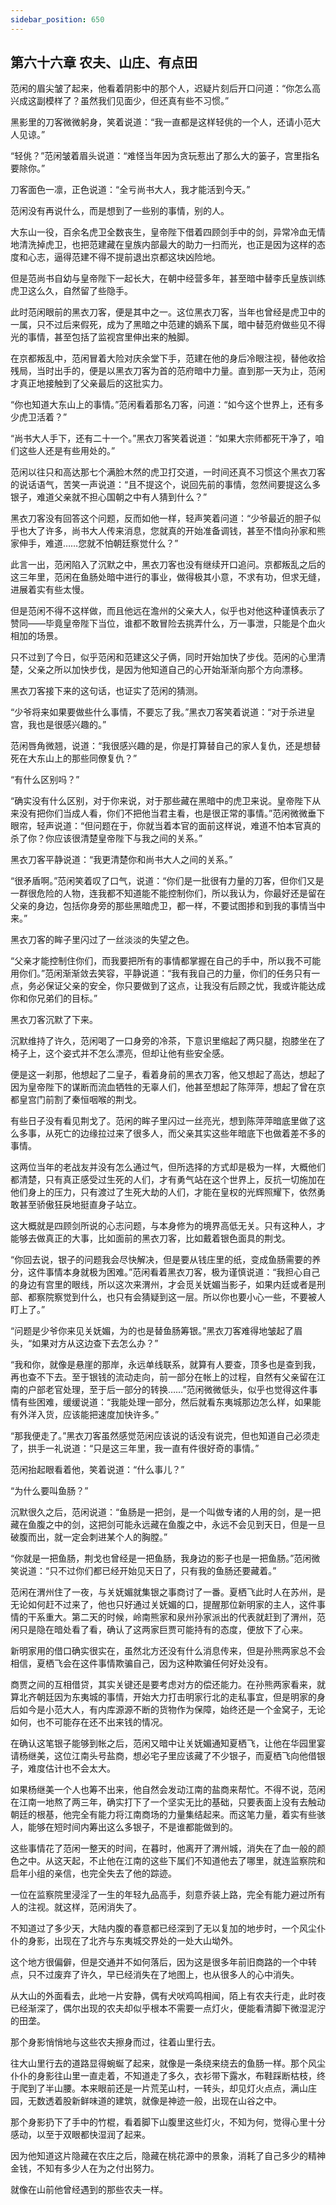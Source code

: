 ```yaml
---
sidebar_position: 650
---
```


## 第六十六章 **农夫、山庄、有点田**

范闲的眉尖皱了起来，他看着阴影中的那个人，迟疑片刻后开口问道：“你怎么高兴成这副模样了？虽然我们见面少，但还真有些不习惯。”

黑影里的刀客微微躬身，笑着说道：“我一直都是这样轻佻的一个人，还请小范大人见谅。”

“轻佻？”范闲皱着眉头说道：“难怪当年因为贪玩惹出了那么大的篓子，宫里指名要除你。”

刀客面色一凛，正色说道：“全亏尚书大人，我才能活到今天。”

范闲没有再说什么，而是想到了一些别的事情，别的人。

大东山一役，百余名虎卫全数丧生，皇帝陛下借着四顾剑手中的剑，异常冷血无情地清洗掉虎卫，也把范建藏在皇族内部最大的助力一扫而光，也正是因为这样的态度和心志，逼得范建不得不提前退出京都这块凶险地。

但是范尚书自幼与皇帝陛下一起长大，在朝中经营多年，甚至暗中替李氏皇族训练虎卫这么久，自然留了些隐手。

此时范闲眼前的黑衣刀客，便是其中之一。这位黑衣刀客，当年也曾经是虎卫中的一属，只不过后来假死，成为了黑暗之中范建的嫡系下属，暗中替范府做些见不得光的事情，甚至包括了监视宫里伸出来的触脚。

在京都叛乱中，范闲冒着大险对庆余堂下手，范建在他的身后冷眼注视，替他收拾残局，当时出手的，便是以黑衣刀客为首的范府暗中力量。直到那一天为止，范闲才真正地接触到了父亲最后的这批实力。

“你也知道大东山上的事情。”范闲看着那名刀客，问道：“如今这个世界上，还有多少虎卫活着？”

“尚书大人手下，还有二十一个。”黑衣刀客笑着说道：“如果大宗师都死干净了，咱们这些人还是有些用处的。”

范闲以往只和高达那七个满脸木然的虎卫打交道，一时间还真不习惯这个黑衣刀客的说话语气，苦笑一声说道：“且不提这个，说回先前的事情，忽然间要提这么多银子，难道父亲就不担心国朝之中有人猜到什么？”

黑衣刀客没有回答这个问题，反而如他一样，轻声笑着问道：“少爷最近的胆子似乎也大了许多，尚书大人传来消息，您就真的开始准备调钱，甚至不惜向孙家和熊家伸手，难道……您就不怕朝廷察觉什么？”

此言一出，范闲陷入了沉默之中，黑衣刀客也没有继续开口追问。京都叛乱之后的这三年里，范闲在鱼肠处暗中进行的事业，做得极其小意，不求有功，但求无缝，进展着实有些太慢。

但是范闲不得不这样做，而且他远在澹州的父亲大人，似乎也对他这种谨慎表示了赞同——毕竟皇帝陛下当位，谁都不敢冒险去挑弄什么，万一事泄，只能是个血火相加的场景。

只不过到了今日，似乎范闲和范建这父子俩，同时开始加快了步伐。范闲的心里清楚，父亲之所以加快步伐，是因为他知道自己的心开始渐渐向那个方向漂移。

黑衣刀客接下来的这句话，也证实了范闲的猜测。

“少爷将来如果要做些什么事情，不要忘了我。”黑衣刀客笑着说道：“对于杀进皇宫，我也是很感兴趣的。”

范闲唇角微翘，说道：“我很感兴趣的是，你是打算替自己的家人复仇，还是想替死在大东山上的那些同僚复仇？”

“有什么区别吗？”

“确实没有什么区别，对于你来说，对于那些藏在黑暗中的虎卫来说。皇帝陛下从来没有把你们当成人看，你们不把他当君主看，也是很正常的事情。”范闲微微垂下眼帘，轻声说道：“但问题在于，你就当着本官的面前这样说，难道不怕本官真的杀了你？你应该很清楚皇帝陛下与我之间的关系。”

黑衣刀客平静说道：“我更清楚你和尚书大人之间的关系。”

“很矛盾啊。”范闲笑着叹了口气，说道：“你们是一批很有力量的刀客，但你们又是一群很危险的人物，连我都不知道能不能控制你们，所以我认为，你最好还是留在父亲的身边，包括你身旁的那些黑暗虎卫，都一样，不要试图掺和到我的事情当中来。”

黑衣刀客的眸子里闪过了一丝淡淡的失望之色。

“父亲才能控制住你们，而我要把所有的事情都掌握在自己的手中，所以我不可能用你们。”范闲渐渐敛去笑容，平静说道：“我有我自己的力量，你们的任务只有一点，务必保证父亲的安全，你只要做到了这点，让我没有后顾之忧，我或许能达成你和你兄弟们的目标。”

黑衣刀客沉默了下来。

沉默维持了许久，范闲喝了一口身旁的冷茶，下意识里缩起了两只腿，抱膝坐在了椅子上，这个姿式并不怎么漂亮，但却让他有些安全感。

便是这一刹那，他想起了二皇子，看着身前的黑衣刀客，他又想起了高达，想起了因为皇帝陛下的谋断而流血牺牲的无辜人们，他甚至想起了陈萍萍，想起了曾在京都皇宫门前割了秦恒咽喉的荆戈。

有些日子没有看见荆戈了。范闲的眸子里闪过一丝亮光，想到陈萍萍暗底里做了这么多事，从死亡的边缘拉过来了很多人，而父亲其实这些年暗底下也做着差不多的事情。

这两位当年的老战友并没有怎么通过气，但所选择的方式却是极为一样，大概他们都清楚，只有真正感受过生死的人们，才有勇气站在这个世界上，反抗一切施加在他们身上的压力，只有渡过了生死大劫的人们，才能在皇权的光辉照耀下，依然勇敢甚至骄傲狂戾地挺直身子站立。

这大概就是四顾剑所说的心志问题，与本身修为的境界高低无关。只有这种人，才能够去做真正的大事，比如面前的黑衣刀客，比如戴着银色面具的荆戈。

“你回去说，银子的问题我会尽快解决，但是要从钱庄里的纸，变成鱼肠需要的养分，这件事情本身就极为困难。”范闲看着黑衣刀客，极为谨慎说道：“我担心自己的身边有宫里的眼线，所以这次来渭州，才会觅关妩媚当影子，如果内廷或者是刑部、都察院察觉到什么，也只有会猜疑到这一层。所以你也要小心一些，不要被人盯上了。”

“问题是少爷你来见关妩媚，为的也是替鱼肠筹银。”黑衣刀客难得地皱起了眉头，“如果对方从这边查下去怎么办？”

“我和你，就像是悬崖的那岸，永远单线联系，就算有人要查，顶多也是查到我，再也查不下去。至于银钱的流动走向，前一部分在帐上的过程，自然有父亲留在江南的户部老官处理，至于后一部分的转换……”范闲微微低头，似乎也觉得这件事情有些困难，缓缓说道：“我能处理一部分，然后就看东夷城那边怎么样，如果能有外洋入货，应该能把速度加快许多。”

“那我便走了。”黑衣刀客虽然感觉范闲应该说的话没有说完，但也知道自己必须走了，拱手一礼说道：“只是这三年里，我一直有件很好奇的事情。”

范闲抬起眼看着他，笑着说道：“什么事儿？”

“为什么要叫鱼肠？”

沉默很久之后，范闲说道：“鱼肠是一把剑，是一个叫做专诸的人用的剑，是一把藏在鱼腹之中的剑，这把剑可能永远藏在鱼腹之中，永远不会见到天日，但是一旦破腹而出，就一定会刺进某个人的胸膛。”

“你就是一把鱼肠，荆戈也曾经是一把鱼肠，我身边的影子也是一把鱼肠。”范闲微笑说道：“只不过你们都已经开始见天日了，只有我的鱼肠还要藏着。”

范闲在渭州住了一夜，与关妩媚就集银之事商讨了一番。夏栖飞此时人在苏州，是无论如何赶不过来了，他也只好通过关妩媚的口，提醒那位新明家的主人，这件事情的干系重大。第二天的时候，岭南熊家和泉州孙家派出的代表就赶到了渭州，范闲只是隐在暗处看了看，确认了这两家巨贾可能持有的态度，便放下了心来。

新明家用的借口确实很实在，虽然北方还没有什么消息传来，但是孙熊两家总不会相信，夏栖飞会在这件事情欺骗自己，因为这种欺骗任何好处没有。

商贾之间的互相借贷，其实关键还是要考虑对方的偿还能力。在孙熊两家看来，就算北齐朝廷因为东夷城的事情，开始大力打击明家行北的走私事宜，但是明家的身后如今是小范大人，有内库源源不断的货物作为保障，始终还是一个金窝子，无论如何，也不可能存在还不出来钱的情况。

在确认这笔银子能够到帐之后，范闲又暗中让关妩媚通知夏栖飞，让他在华园里宴请杨继美，这位江南头号盐商，想必宅子里应该藏了不少银子，而夏栖飞向他借银子，难度估计也不会太大。

如果杨继美一个人也筹不出来，他自然会发动江南的盐商来帮忙。不得不说，范闲在江南一地熬了两三年，确实打下了一个坚实无比的基础，只要表面上没有去触动朝廷的根基，他完全有能力将江南商场的力量集结起来。而这笔力量，着实有些骇人，能够在短时间内筹出这么多银子，不是谁都能做到的。

这些事情花了范闲一整天的时间，在暮时，他离开了渭州城，消失在了血一般的颜色之中。从这天起，不止他在江南的这些下属们不知道他去了哪里，就连监察院和启年小组的亲信，也完全失去了他的踪迹。

一位在监察院里浸淫了一生的年轻九品高手，刻意乔装上路，完全有能力避过所有人的注视。就这样，范闲消失了。

不知道过了多少天，大陆内腹的春意都已经深到了无以复加的地步时，一个风尘仆仆的身影，出现在了北齐与东夷城交界处的一处大山坳外。

这个地方很偏僻，但是交通并不如何落后，因为这是很多年前旧商路的一个中转点，只不过废弃了许久，早已经消失在了地图上，也从很多人的心中消失。

从大山的外面看去，此地一片安静，偶有犬吠鸡鸣相闻，陌上有农夫行走，此时夜已经渐深了，偶尔出现的农夫却似乎根本不需要一点灯火，便能看清脚下微湿泥泞的田垄。

那个身影悄悄地与这些农夫擦身而过，往着山里行去。

往大山里行去的道路显得蜿蜒了起来，就像是一条绕来绕去的鱼肠一样。那个风尘仆仆的身影往山里一直走着，不知道走了多久，衣衫带下露水，布鞋踩断枯枝，终于爬到了半山腰。本来眼前还是一片荒芜山村，一转头，却见灯火点点，满山庄园，无数透着股新鲜味道的建筑，就像是神迹一般，出现在山谷之中。

那个身影扔下了手中的竹棍，看着脚下山腹里这些灯火，不知为何，觉得心里十分感动，以至于双眼都快湿润了起来。

因为他知道这片隐藏在农庄之后，隐藏在桃花源中的景象，消耗了自己多少的精神金钱，不知有多少人在为之付出努力。

就像在山前他曾经遇到的那些农夫一样。

